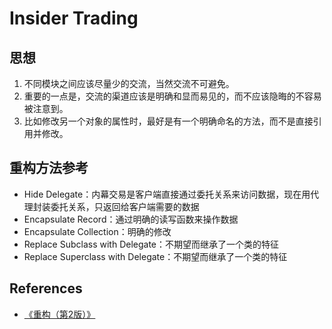 # Insider Trading


## 思想
1. 不同模块之间应该尽量少的交流，当然交流不可避免。
2. 重要的一点是，交流的渠道应该是明确和显而易见的，而不应该隐晦的不容易被注意到。
3. 比如修改另一个对象的属性时，最好是有一个明确命名的方法，而不是直接引用并修改。


## 重构方法参考
* Hide Delegate：内幕交易是客户端直接通过委托关系来访问数据，现在用代理封装委托关系，只返回给客户端需要的数据
* Encapsulate Record：通过明确的读写函数来操作数据
* Encapsulate Collection：明确的修改
* Replace Subclass with Delegate：不期望而继承了一个类的特征
* Replace Superclass with Delegate：不期望而继承了一个类的特征


## References
* [《重构（第2版）》](https://book.douban.com/subject/33400354/)
